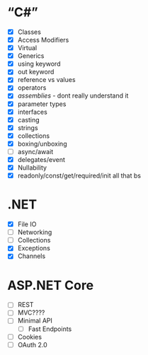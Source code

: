# “C#”
- [x] Classes
- [x] Access Modifiers
- [x] Virtual
- [x] Generics
- [x] using keyword
- [x] out keyword
- [x] reference vs values
- [x] operators
- [x] *assemblies* - dont really understand it 
- [x] parameter types
- [x] interfaces
- [x] casting
- [x] strings
- [x] collections
- [x] boxing/unboxing
- [ ] async/await
- [x] delegates/event
- [x] Nullability
- [x] readonly/const/get/required/init all that bs

# .NET
- [x] File IO
- [ ] Networking
- [ ] Collections
- [x] Exceptions
- [x] Channels

# ASP.NET Core
- [ ] REST
- [ ] MVC????
- [ ] Minimal API
	- [ ] Fast Endpoints
- [ ] Cookies
- [ ] OAuth 2.0